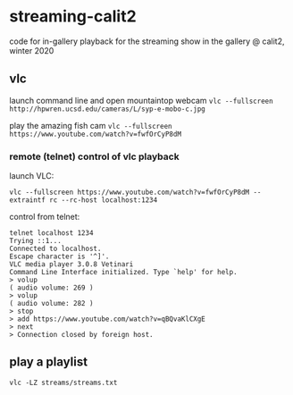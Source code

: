 # streaming-calit2
code for in-gallery playback for the streaming show in the gallery @ calit2, winter 2020

## vlc

launch command line and open mountaintop webcam
```vlc --fullscreen http://hpwren.ucsd.edu/cameras/L/syp-e-mobo-c.jpg```

play the amazing fish cam
```vlc --fullscreen https://www.youtube.com/watch?v=fwfOrCyP8dM```

### remote (telnet) control of vlc playback

launch VLC:
```
vlc --fullscreen https://www.youtube.com/watch?v=fwfOrCyP8dM --extraintf rc --rc-host localhost:1234
```

control from telnet:
```
telnet localhost 1234
Trying ::1...
Connected to localhost.
Escape character is '^]'.
VLC media player 3.0.8 Vetinari
Command Line Interface initialized. Type `help' for help.
> volup
( audio volume: 269 )
> volup
( audio volume: 282 )
> stop
> add https://www.youtube.com/watch?v=qBQvaKlCXgE
> next
> Connection closed by foreign host.
```

## play a playlist

```
vlc -LZ streams/streams.txt
```

